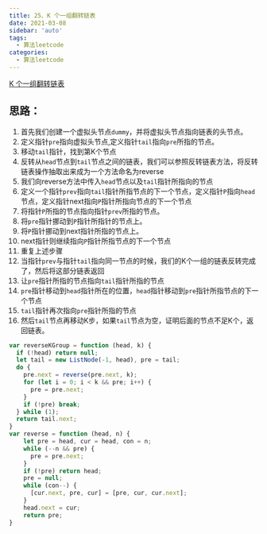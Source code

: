 ```yaml
---
title: 25、K 个一组翻转链表
date: 2021-03-08
sidebar: 'auto'
tags: 
  - 算法leetcode
categories:
  - 算法leetcode
---
```


[K 个一组翻转链表](https://leetcode-cn.com/problems/reverse-nodes-in-k-group/)

## 思路：
1. 首先我们创建一个虚拟头节点`dummy`，并将虚拟头节点指向链表的头节点。
2. 定义指针`pre`指向虚拟头节点,定义指针`tail`指向`pre`所指的节点。
3. 移动`tail`指针，找到第K个节点
4. 反转从`head`节点到`tail`节点之间的链表，我们可以参照反转链表方法，将反转链表操作抽取出来成为一个方法命名为reverse
5. 我们向reverse方法中传入`head`节点以及`tail`指针所指向的节点
6. 定义一个指针`prev`指向`tail`指针所指节点的下一个节点，定义指针`P`指向`head`节点，定义指针next指向`P`指针所指向节点的下一个节点
7. 将指针`P`所指的节点指向指针`prev`所指的节点。
8. 将`pre`指针挪动到`P`指针所指针的节点上。
9. 将`P`指针挪动到next指针所指的节点上。
10. next指针则继续指向`P`指针所指节点的下一个节点
11. 重复上述步骤
12. 当指针`prev`与指针`tail`指向同一节点的时候，我们的K个一组的链表反转完成了，然后将这部分链表返回
13. 让`pre`指针所指的节点指向`tail`指针所指的节点
14. `pre`指针移动到`head`指针所在的位置，`head`指针移动到`pre`指针所指节点的下一个节点
15. `tail`指针再次指向`pre`指针所指的节点
16. 然后`tail`节点再移动K步，如果`tail`节点为空，证明后面的节点不足K个，返回链表。
```js
var reverseKGroup = function (head, k) {
  if (!head) return null;
  let tail = new ListNode(-1, head), pre = tail;
  do {
    pre.next = reverse(pre.next, k);
    for (let i = 0; i < k && pre; i++) {
      pre = pre.next;
    }
    if (!pre) break;
  } while (1);
  return tail.next;
}
var reverse = function (head, n) {
    let pre = head, cur = head, con = n;
    while (--n && pre) {
      pre = pre.next;
    }
    if (!pre) return head;
    pre = null;
    while (con--) {
      [cur.next, pre, cur] = [pre, cur, cur.next];
    }
    head.next = cur;
    return pre;
}
```